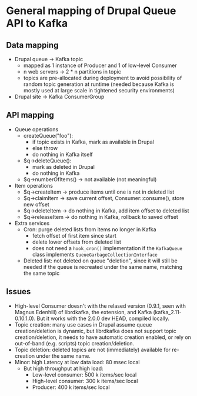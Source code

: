 # General mapping of Drupal Queue API to Kafka
## Data mapping

* Drupal queue → Kafka topic
  * mapped as 1 instance of Producer and 1 of low-level Consumer
  * n web servers → 2 * n partitions in topic
  * topics are pre-allocated during deployment to avoid possibility of 
    random topic generation at runtime (needed because Kafka is mostly used at
    large scale in tightened security environments)
* Drupal site → Kafka ConsumerGroup
 
## API mapping

* Queue operations
  * createQueue("foo"):
    * if topic exists in Kafka, mark as available in Drupal
    * else throw
    * do nothing in Kafka itself
  * $q->deleteQueue():
    * mark as deleted in Drupal
    * do nothing in Kafka
  * $q->numberOfItems() → not available (not meaningful)
* Item operations
  * $q->createItem → produce items until one is not in deleted list
  * $q->claimItem → save current offset, Consumer::consume(), store new offset
  * $q->deleteItem → do nothing in Kafka, add item offset to deleted list  
  * $q->releaseItem → do nothing in Kafka, rollback to saved offset
* Extra services
  * Cron: purge deleted lists from items no longer in Kafka
    * fetch offset of first item since start
    * delete lower offsets from deleted list
    * does not need a `hook_cron()` implementation if the `KafkaQueue` class
      implements `QueueGarbageCollectionInterface`
  * Deleted list: not deleted on queue "deletion", since it will still be needed
    if the queue is recreated under the same name, matching the same topic

## Issues

* High-level Consumer doesn't with the relased version (0.9.1, seen with Magnus 
  Edenhill) of librdkafka, the extension, and Kafka (kafka_2.11-0.10.1.0). But
  it works with the 2.0.0 dev HEAD, compiled locally.
* Topic creation: many use cases in Drupal assume queue creation/deletion is 
  dynamic, but librdkafka does not support topic creation/deletion, it needs to
  have automatic creation enabled, or rely on out-of-band (e.g. scripts) topic 
  creation/deletion.
* Topic deletion: deleted topics are not (immediately) available for re-creation 
  under the same name.
* Minor: high Latency at low data load: 80 msec local
  * But high throughput at high load: 
    * Low-level consumer: 500 k items/sec local
    * High-level consumer: 300 k items/sec local
    * Producer: 400 k items/sec local
